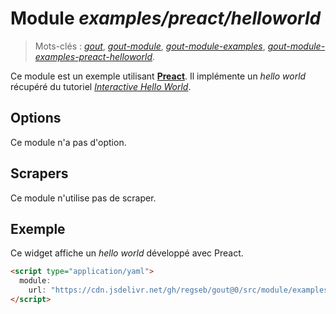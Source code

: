 # Module _examples/preact/helloworld_

> Mots-clés :
> [_gout_](https://github.com/search?q=_gout_+language%3AMarkdown&type=Code&l=Markdown),
> [_gout-module_](https://github.com/search?q=_gout-module_+language%3AMarkdown&type=Code&l=Markdown),
> [_gout-module-examples_](https://github.com/search?q=_gout-module-examples_+language%3AMarkdown&type=Code&l=Markdown),
> [_gout-module-examples-preact-helloworld_](https://github.com/search?q=_gout-module-examples-preact-helloworld_+language%3AMarkdown&type=Code&l=Markdown).

Ce module est un exemple utilisant **[Preact](https://preactjs.com/)**. Il
implémente un _hello world_ récupéré du tutoriel
[_Interactive Hello World_](https://preactjs.com/guide/v10/tutorial/#interactive-hello-world).

## Options

Ce module n'a pas d'option.

## Scrapers

Ce module n'utilise pas de scraper.

## Exemple

Ce widget affiche un _hello world_ développé avec Preact.

```html
<script type="application/yaml">
  module:
    url: "https://cdn.jsdelivr.net/gh/regseb/gout@0/src/module/examples/preact/helloworld/helloworld.js"
</script>
```
